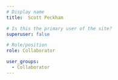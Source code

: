 ```yaml
---
# Display name
title:  Scott Peckham

# Is this the primary user of the site?
superuser: false

# Role/position
role: Collaborator

user_groups:
  - Collaborator
---
```

